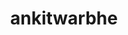 ---
title: ankitwarbhe
github: https://github.com/ankitwarbhe
mode: dark
transition: 1s
score: 64.8
archetype:
- Minimalistic
---